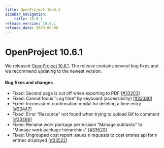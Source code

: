 ```yaml
---
title: OpenProject 10.6.1
sidebar_navigation:
    title: 10.6.1
release_version: 10.6.1
release_date: 2020-06-08
---
```


# OpenProject 10.6.1

We released [OpenProject 10.6.1](https://community.openproject.org/versions/1437).
The release contains several bug fixes and we recommend updating to the newest version.

<!--more-->
#### Bug fixes and changes

- Fixed: Second page is cut off when exporting to PDF \[[#33203](https://community.openproject.org/wp/33203)\]
- Fixed: Cannot focus "Log time" by keyboard (accessibility) \[[#33380](https://community.openproject.org/wp/33380)\]
- Fixed: Inconsistent confirmation modal for deleting a time entry \[[#33447](https://community.openproject.org/wp/33447)\]
- Fixed: Error "Resource" not found when trying to upload Gif to comment \[[#33486](https://community.openproject.org/wp/33486)\]
- Fixed: Rename work package permission "Manage subtasks" to "Manage work package hierarchies" \[[#33520](https://community.openproject.org/wp/33520)\]
- Fixed: Ungrouped cost report issues n requests to cost entries api for n entries displayed \[[#33522](https://community.openproject.org/wp/33522)\]
